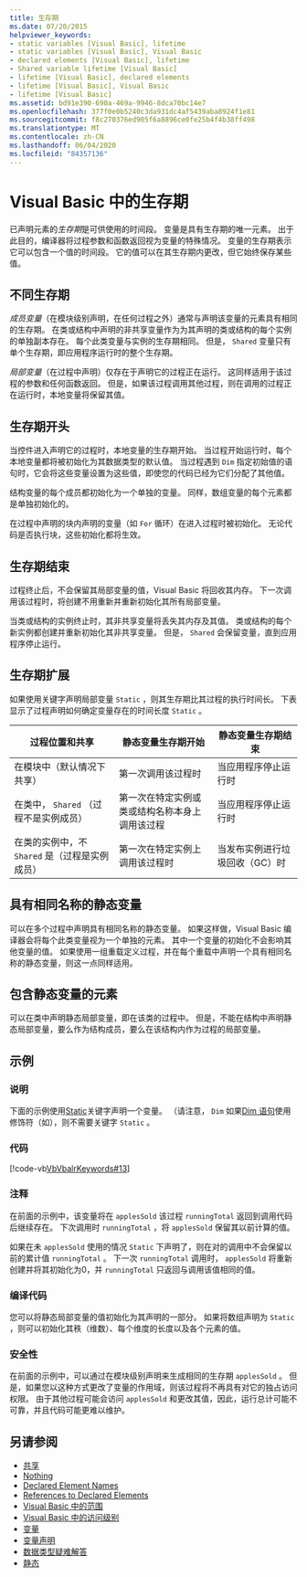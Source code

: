```yaml
---
title: 生存期
ms.date: 07/20/2015
helpviewer_keywords:
- static variables [Visual Basic], lifetime
- static variables [Visual Basic], Visual Basic
- declared elements [Visual Basic], lifetime
- Shared variable lifetime [Visual Basic]
- lifetime [Visual Basic], declared elements
- lifetime [Visual Basic], Visual Basic
- lifetime [Visual Basic]
ms.assetid: bd91e390-690a-469a-9946-8dca70bc14e7
ms.openlocfilehash: 377f0e0b5240c3da931dc4af5439aba8924f1e81
ms.sourcegitcommit: f8c270376ed905f6a8896ce0fe25b4f4b38ff498
ms.translationtype: MT
ms.contentlocale: zh-CN
ms.lasthandoff: 06/04/2020
ms.locfileid: "84357136"
---
```

# <a name="lifetime-in-visual-basic"></a>Visual Basic 中的生存期
已声明元素的*生存期*是可供使用的时间段。 变量是具有生存期的唯一元素。 出于此目的，编译器将过程参数和函数返回视为变量的特殊情况。 变量的生存期表示它可以包含一个值的时间段。 它的值可以在其生存期内更改，但它始终保存某些值。  
  
## <a name="different-lifetimes"></a>不同生存期  
 *成员变量*（在模块级别声明，在任何过程之外）通常与声明该变量的元素具有相同的生存期。 在类或结构中声明的非共享变量作为为其声明的类或结构的每个实例的单独副本存在。 每个此类变量与实例的生存期相同。 但是， `Shared` 变量只有单个生存期，即应用程序运行时的整个生存期。  
  
 *局部变量*（在过程中声明）仅存在于声明它的过程正在运行。 这同样适用于该过程的参数和任何函数返回。 但是，如果该过程调用其他过程，则在调用的过程正在运行时，本地变量将保留其值。  
  
## <a name="beginning-of-lifetime"></a>生存期开头  
 当控件进入声明它的过程时，本地变量的生存期开始。 当过程开始运行时，每个本地变量都将被初始化为其数据类型的默认值。 当过程遇到 `Dim` 指定初始值的语句时，它会将这些变量设置为这些值，即使您的代码已经为它们分配了其他值。  
  
 结构变量的每个成员都初始化为一个单独的变量。 同样，数组变量的每个元素都是单独初始化的。  
  
 在过程中声明的块内声明的变量（如 `For` 循环）在进入过程时被初始化。 无论代码是否执行块，这些初始化都将生效。  
  
## <a name="end-of-lifetime"></a>生存期结束  
 过程终止后，不会保留其局部变量的值，Visual Basic 将回收其内存。 下一次调用该过程时，将创建不用重新并重新初始化其所有局部变量。  
  
 当类或结构的实例终止时，其非共享变量将丢失其内存及其值。 类或结构的每个新实例都创建并重新初始化其非共享变量。 但是， `Shared` 会保留变量，直到应用程序停止运行。  
  
## <a name="extension-of-lifetime"></a>生存期扩展  
 如果使用关键字声明局部变量 `Static` ，则其生存期比其过程的执行时间长。 下表显示了过程声明如何确定变量存在的时间长度 `Static` 。  
  
|过程位置和共享|静态变量生存期开始|静态变量生存期结束|  
|------------------------------------|-------------------------------------|-----------------------------------|  
|在模块中（默认情况下共享）|第一次调用该过程时|当应用程序停止运行时|  
|在类中， `Shared` （过程不是实例成员）|第一次在特定实例或类或结构名称本身上调用该过程|当应用程序停止运行时|  
|在类的实例中，不 `Shared` 是（过程是实例成员）|第一次在特定实例上调用该过程时|当发布实例进行垃圾回收（GC）时|  
  
## <a name="static-variables-of-the-same-name"></a>具有相同名称的静态变量  
 可以在多个过程中声明具有相同名称的静态变量。 如果这样做，Visual Basic 编译器会将每个此类变量视为一个单独的元素。 其中一个变量的初始化不会影响其他变量的值。 如果使用一组重载定义过程，并在每个重载中声明一个具有相同名称的静态变量，则这一点同样适用。  
  
## <a name="containing-elements-for-static-variables"></a>包含静态变量的元素  
 可以在类中声明静态局部变量，即在该类的过程中。 但是，不能在结构中声明静态局部变量，要么作为结构成员，要么在该结构内作为过程的局部变量。  
  
## <a name="example"></a>示例  
  
### <a name="description"></a>说明  
 下面的示例使用[Static](../../../language-reference/modifiers/static.md)关键字声明一个变量。 （请注意， `Dim` 如果[Dim 语句](../../../language-reference/statements/dim-statement.md)使用修饰符（如），则不需要关键字 `Static` 。  
  
### <a name="code"></a>代码  
 [!code-vb[VbVbalrKeywords#13](~/samples/snippets/visualbasic/VS_Snippets_VBCSharp/VbVbalrKeywords/VB/class7.vb#13)]  
  
### <a name="comments"></a>注释  
 在前面的示例中，该变量将在 `applesSold` 该过程 `runningTotal` 返回到调用代码后继续存在。 下次调用时 `runningTotal` ，将 `applesSold` 保留其以前计算的值。  
  
 如果在未 `applesSold` 使用的情况 `Static` 下声明了，则在对的调用中不会保留以前的累计值 `runningTotal` 。 下一次 `runningTotal` 调用时， `applesSold` 将重新创建并将其初始化为0，并 `runningTotal` 只返回与调用该值相同的值。  
  
### <a name="compile-the-code"></a>编译代码  
 您可以将静态局部变量的值初始化为其声明的一部分。 如果将数组声明为 `Static` ，则可以初始化其秩（维数）、每个维度的长度以及各个元素的值。  
  
### <a name="security"></a>安全性  
 在前面的示例中，可以通过在模块级别声明来生成相同的生存期 `applesSold` 。 但是，如果您以这种方式更改了变量的作用域，则该过程将不再具有对它的独占访问权限。 由于其他过程可能会访问 `applesSold` 和更改其值，因此，运行总计可能不可靠，并且代码可能更难以维护。  
  
## <a name="see-also"></a>另请参阅

- [共享](../../../language-reference/modifiers/shared.md)
- [Nothing](../../../language-reference/nothing.md)
- [Declared Element Names](declared-element-names.md)
- [References to Declared Elements](references-to-declared-elements.md)
- [Visual Basic 中的范围](scope.md)
- [Visual Basic 中的访问级别](access-levels.md)
- [变量](../variables/index.md)
- [变量声明](../variables/variable-declaration.md)
- [数据类型疑难解答](../data-types/troubleshooting-data-types.md)
- [静态](../../../language-reference/modifiers/static.md)
